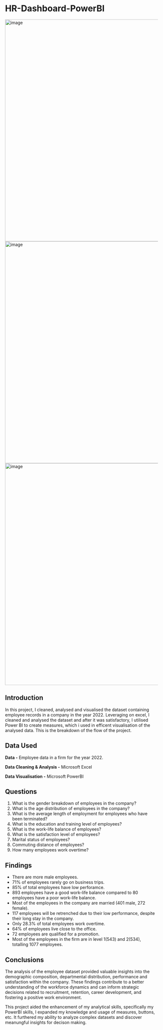 # HR-Dashboard-PowerBI

<img width="728" alt="image" src="https://github.com/Elohorzino-Okpobrisi/HR-Dashboard.github.io/assets/137432456/c2fd20b4-c153-43c7-9579-fff395d03b3d">
<img width="728" alt="image" src="https://github.com/Elohorzino-Okpobrisi/HR-Dashboard.github.io/assets/137432456/a73c05f4-a4e2-4107-8cb9-04ec047a56b7">
<img width="728" alt="image" src="https://github.com/Elohorzino-Okpobrisi/HR-Dashboard.github.io/assets/137432456/1d76c9a7-07a7-4372-8448-d3dc2282fa71">


## Introduction
In this project, I cleaned, analysed and visualised the dataset containing employee records in a company in the year 2022. Leveraging on excel, I cleaned and analysed the dataset and after it was satisfactory, I utilised Power BI to create measures, which i used in efficent visualisation of the analysed data. This is the breakdown of the flow of the project. 

## Data Used

**Data -** Employee data in a firm for the year 2022.

**Data Cleaning & Analysis -** Microsoft Excel

**Data Visualisation -** Microsoft PowerBI

## Questions

1. What is the gender breakdown of employees in the company?
2. What is the age distribution of employees in the company?
3. What is the average length of employment for employees who have been terminated?
4. What is the education and training level of employees?
5. What is the work-life balance of employees?
6. What is the satisfaction level of employees?
7. Marital status of employees?
8. Commuting distance of employees?
9. How many employees work overtime?

## Findings

- There are more male employees.
- 71% of employees rarely go on business trips.
- 85% of total employees have low perforamce.
- 893 employees have a good work-life balance compared to 80 employees have a poor work-life balance.
- Most of the employees in the company are married (401 male, 272 female).
- 117 employees will be retrenched due to their low performance, despite their long stay in the company.
- Only 28.3% of total employees work overtime.
- 64% of employees live close to the office.
- 72 employees are qualified for a promotion.
- Most of the employees in the firm are in level 1(543) and 2(534), totalling 1077 employees.

## Conclusions

The analysis of the employee dataset provided valuable insights into the demographic composition, departmental distribution, performance and satisfaction within the company. These findings contribute to a better understanding of the workforce dynamics and can inform strategic decisions related to recruitment, retention, career development, and fostering a positive work environment. 

This project aided the enhancement of my analytical skills, specifically my PowerBI skills, I expanded my knowledge and usage of measures, buttons, etc. It furthered my ability to analyze complex datasets and discover meanungful insights for decison making.
